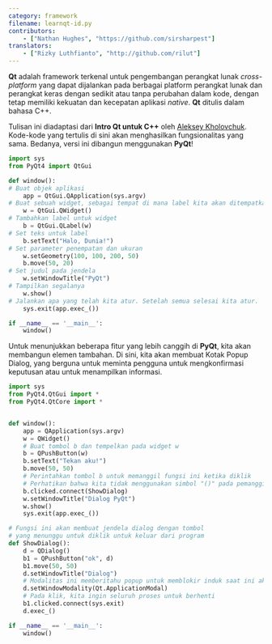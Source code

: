 ```yaml
---
category: framework
filename: learnqt-id.py
contributors:
    - ["Nathan Hughes", "https://github.com/sirsharpest"]
translators:
    - ["Rizky Luthfianto", "http://github.com/rilut"]
---
```


**Qt** adalah framework terkenal untuk pengembangan perangkat lunak *cross-platform* yang dapat dijalankan pada berbagai platform perangkat lunak dan perangkat keras dengan sedikit atau tanpa perubahan dalam kode, dengan tetap memiliki kekuatan dan kecepatan aplikasi *native*. **Qt** ditulis dalam bahasa C++.


Tulisan ini diadaptasi dari **Intro Qt untuk C++** oleh [Aleksey Kholovchuk](https://github.com/vortexxx192). Kode-kode yang tertulis di sini akan menghasilkan fungsionalitas yang sama. Bedanya, versi ini dibangun menggunakan **PyQt**!

```python
import sys
from PyQt4 import QtGui

def window():
# Buat objek aplikasi
    app = QtGui.QApplication(sys.argv)
# Buat sebuah widget, sebagai tempat di mana label kita akan ditempatkan
    w = QtGui.QWidget()
# Tambahkan label untuk widget
    b = QtGui.QLabel(w)
# Set teks untuk label
    b.setText("Halo, Dunia!")
# Set parameter penempatan dan ukuran
    w.setGeometry(100, 100, 200, 50)
    b.move(50, 20)
# Set judul pada jendela
    w.setWindowTitle("PyQt")
# Tampilkan segalanya
    w.show()
# Jalankan apa yang telah kita atur. Setelah semua selesai kita atur.
    sys.exit(app.exec_())

if __name__ == '__main__':
    window()
```

Untuk menunjukkan beberapa fitur yang lebih canggih di **PyQt**, kita akan membangun elemen tambahan.
Di sini, kita akan membuat Kotak Popup Dialog, yang berguna untuk meminta pengguna untuk mengkonfirmasi keputusan atau untuk menampilkan informasi.

```python
import sys
from PyQt4.QtGui import *
from PyQt4.QtCore import *


def window():
    app = QApplication(sys.argv)
    w = QWidget()
    # Buat tombol b dan tempelkan pada widget w
    b = QPushButton(w)
    b.setText("Tekan aku!")
    b.move(50, 50)
    # Perintahkan tombol b untuk memanggil fungsi ini ketika diklik
    # Perhatikan bahwa kita tidak menggunakan simbol "()" pada pemanggilan fungsi kali ini
    b.clicked.connect(ShowDialog)
    w.setWindowTitle("Dialog PyQt")
    w.show()
    sys.exit(app.exec_())

# Fungsi ini akan membuat jendela dialog dengan tombol
# yang menunggu untuk diklik untuk keluar dari program
def ShowDialog():
    d = QDialog()
    b1 = QPushButton("ok", d)
    b1.move(50, 50)
    d.setWindowTitle("Dialog")
    # Modalitas ini memberitahu popup untuk memblokir induk saat ini aktif
    d.setWindowModality(Qt.ApplicationModal)
    # Pada klik, kita ingin seluruh proses untuk berhenti
    b1.clicked.connect(sys.exit)
    d.exec_()

if __name__ == '__main__':
    window()
```
